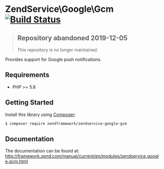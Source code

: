 ZendService\Google\Gcm [![Build Status](https://api.travis-ci.org/zendframework/ZendService_Google_Gcm.svg?branch=develop)](https://travis-ci.org/zendframework/ZendService_Google_Gcm)
================================

> ## Repository abandoned 2019-12-05
>
> This repository is no longer maintained.

Provides support for Google push notifications.

## Requirements

* PHP >= 5.6

## Getting Started

Install this library using [Composer](http://getcomposer.org/):

```bash
$ composer require zendframework/zendservice-google-gcm
```

## Documentation

The documentation can be found at: http://framework.zend.com/manual/current/en/modules/zendservice.google.gcm.html
